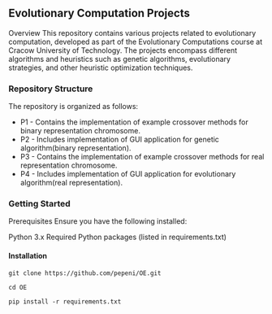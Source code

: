 ## Evolutionary Computation Projects
Overview
This repository contains various projects related to evolutionary computation, developed as part of the Evolutionary Computations course at Cracow University of Technology. The projects encompass different algorithms and heuristics such as genetic algorithms, evolutionary strategies, and other heuristic optimization techniques.

### Repository Structure
The repository is organized as follows:

- P1 - Contains the implementation of example crossover methods for binary representation chromosome.
- P2 - Includes implementation of GUI application for genetic algorithm(binary representation).
- P3 - Contains the implementation of example crossover methods for real representation chromosome.
- P4 - Includes implementation of GUI application for evolutionary algorithm(real representation).

###  Getting Started
Prerequisites
Ensure you have the following installed:

Python 3.x
Required Python packages (listed in requirements.txt)
#### Installation

`git clone https://github.com/pepeni/OE.git`

`cd OE`

`pip install -r requirements.txt`
